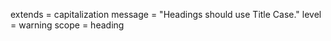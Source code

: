 extends = capitalization
message = "Headings should use Title Case."
level = warning
scope = heading

